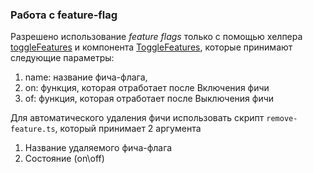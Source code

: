 ### Работа с feature-flag

Разрешено использование _feature flags_ только с помощью хелпера [toggleFeatures](/src/shared/lib/featureFlags/lib/toggleFeatures.ts)
и компонента [ToggleFeatures](/src/shared/lib/featureFlags/components/ToggleFeatures/ToggleFeatures.tsx),
которые принимают следующие параметры:

1. name: название фича-флага,
2. on: функция, которая отработает после Включения фичи
3. of: функция, которая отработает после Выключения фичи

Для автоматического удаления фичи использовать скрипт `remove-feature.ts`,
который принимает 2 аргумента

1. Название удаляемого фича-флага
2. Состояние (on\off)
